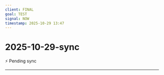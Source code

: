 ```yaml
---
client: FINAL
goal: TEST
signal: NOW
timestamp: 2025-10-29 13:47
---
```


# 2025-10-29-sync

⚡ Pending sync




---

